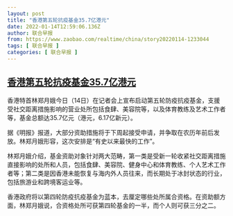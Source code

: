 ```yaml
---
layout: post
title: "香港第五轮抗疫基金35.7亿港元"
date: 2022-01-14T12:59:06.136Z
author: 联合早报
from: https://www.zaobao.com/realtime/china/story20220114-1233044
tags: [ 联合早报 ]
categories: [ 联合早报 ]
---
```

<!--1642190460000-->
[香港第五轮抗疫基金35.7亿港元](https://www.zaobao.com/realtime/china/story20220114-1233044)
------

<div>
<p>香港特首林郑月娥今日（14日）在记者会上宣布启动第五轮防疫抗疫基金，支援受社交距离措施影响的营业处所包括食肆、美容院等，以及体育教练及艺术工作者等，基金总额达35.7亿元（港元，6.17亿新元）。</p><p>据《明报》报道，大部分资助措施将于下周起接受申请，并争取在农历年前后发放。林郑月娥形容，这次安排是“有史以来最快的工作”。</p><p>林郑月娥介绍，基金资助对象针对两大范畴，第一类是受新一轮收紧社交距离措施直接影响的处所和人员，包括食肆、美容院、健身中心和体育教练、个人艺术工作者等；第二类是因香港未能恢复与海内外人员往来，而长期处于冰封状态的行业，包括旅游业和跨境客运业等。</p><section id="imu"><div id="dfp-ad-imu1">        </div></section><p>香港政府将以第四轮防疫抗疫基金为蓝本，去厘定哪些处所属合资格。在资助额方面，林郑月娥说，合资格处所可获第四轮基金的一半，而个人则可获三分之二。</p>      <div class="cx_paywall_placeholder" id="sph_cdp_40"></div>
</div>

